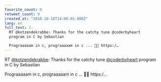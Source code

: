 ```yaml
---
favorite_count: 0
retweet_count: 0
created_at: "2018-10-18T14:06:01.000Z"
lang: en
full_text: |-
  RT @kotzendekrabbe: Thanks for the catchy tune @coderbyheart 
  program in C by Sebastian 

  Prograaaaam in c, prograaaaam in c ... 🎤🎼 https:/…
---
```


RT [@kotzendekrabbe](https://twitter.com/kotzendekrabbe): Thanks for the catchy
tune [@coderbyheart](https://twitter.com/coderbyheart) program in C by Sebastian

Prograaaaam in c, prograaaaam in c ... 🎤🎼 https:/…

